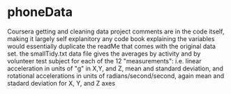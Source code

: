 # phoneData
Coursera getting and cleaning data project
comments are in the code itself, making it largely self explanitory
any code book explaining the variables would essentially duplicate the readMe that comes with the original data set.
the smallTidy.txt data file gives the averages by activity and by volunteer test subject for each of the 12 "measurements":
  i.e.  linear acceleration in units of "g" in X,Y, and Z, mean and standard deviation, and 
  rotational accelerations in units of radians/second/second, again mean and stadard deviation for X, Y, and Z axes
